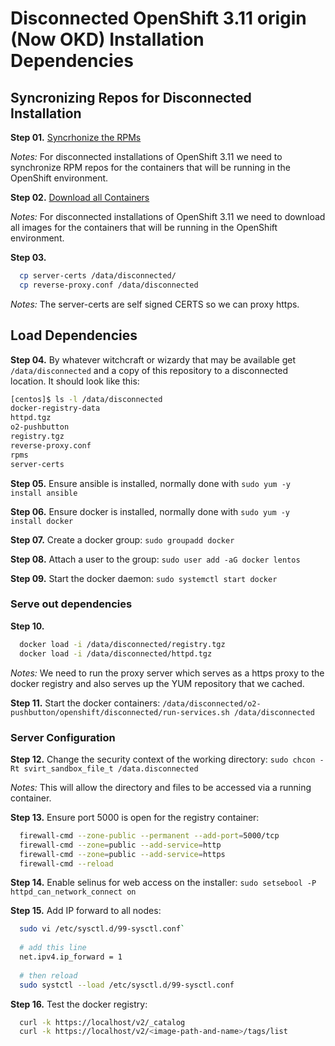 # Disconnected OpenShift 3.11 origin (Now OKD) Installation Dependencies


## Syncronizing Repos for Disconnected Installation

**Step 01.** [Syncrhonize the RPMs](./repo-sync/README.md)

*Notes:* For disconnected installations of OpenShift 3.11 we need to synchronize RPM repos for the containers that will be running in the OpenShift environment.

**Step 02.** [Download all Containers](./containers/README.md)

*Notes:* For disconnected installations of OpenShift 3.11 we need to download all images for the containers that will be running in the OpenShift environment. 

**Step 03.**
```bash
  cp server-certs /data/disconnected/
  cp reverse-proxy.conf /data/disconnected
```

*Notes:* The server-certs are self signed CERTS so we can proxy https.


## Load Dependencies

**Step 04.** By whatever witchcraft or wizardy that may be available get `/data/disconnected` and a copy of this repository to a disconnected location. It should look like this:
```bash
[centos]$ ls -l /data/disconnected
docker-registry-data
httpd.tgz
o2-pushbutton
registry.tgz
reverse-proxy.conf
rpms
server-certs
```

**Step 05.** Ensure ansible is installed, normally done with `sudo yum -y install ansible`

**Step 06.** Ensure docker is installed, normally done with `sudo yum -y install docker`

**Step 07.** Create a docker group: `sudo groupadd docker`

**Step 08.** Attach a user to the group: `sudo user add -aG docker lentos`

**Step 09.** Start the docker daemon: `sudo systemctl start docker`


### Serve out dependencies

**Step 10.**
```bash
  docker load -i /data/disconnected/registry.tgz
  docker load -i /data/disconnected/httpd.tgz
```

*Notes:* We need to run the proxy server which serves as a https proxy to the docker registry and also serves up the YUM repository that we cached.

**Step 11.** Start the docker containers: `/data/disconnected/o2-pushbutton/openshift/disconnected/run-services.sh /data/disconnected`


### Server Configuration

**Step 12.** Change the security context of the working directory: `sudo chcon -Rt svirt_sandbox_file_t /data.disconnected`

*Notes:* This will allow the directory and files to be accessed via a running container.

**Step 13.** Ensure port 5000 is open for the registry container:
```bash
  firewall-cmd --zone-public --permanent --add-port=5000/tcp
  firewall-cmd --zone=public --add-service=http
  firewall-cmd --zone=public --add-service=https
  firewall-cmd --reload
```

**Step 14.** Enable selinus for web access on the installer: `sudo setsebool -P httpd_can_network_connect on`

**Step 15.** Add IP forward to all nodes: 
```bash
  sudo vi /etc/sysctl.d/99-sysctl.conf`
  
  # add this line
  net.ipv4.ip_forward = 1
  
  # then reload
  sudo systctl --load /etc/sysctl.d/99-sysctl.conf
```

**Step 16.** Test the docker registry: 
```bash
  curl -k https://localhost/v2/_catalog
  curl -k https://localhost/v2/<image-path-and-name>/tags/list
```
